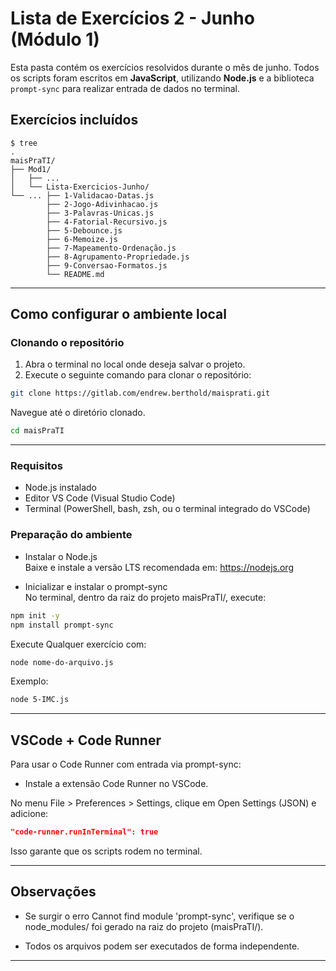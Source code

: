 # Lista de Exercícios 2 - Junho (Módulo 1)

Esta pasta contém os exercícios resolvidos durante o mês de junho. Todos os scripts foram escritos em **JavaScript**, utilizando **Node.js** e a biblioteca `prompt-sync` para realizar entrada de dados no terminal.

## Exercícios incluídos

```
$ tree
.
maisPraTI/
├── Mod1/
│   ├── ...
│   └── Lista-Exercicios-Junho/
└── ... ├── 1-Validacao-Datas.js
        ├── 2-Jogo-Adivinhacao.js
        ├── 3-Palavras-Unicas.js
        ├── 4-Fatorial-Recursivo.js
        ├── 5-Debounce.js
        ├── 6-Memoize.js
        ├── 7-Mapeamento-Ordenação.js
        ├── 8-Agrupamento-Propriedade.js
        ├── 9-Conversao-Formatos.js
        └── README.md
```
---

## Como configurar o ambiente local

### Clonando o repositório

1. Abra o terminal no local onde deseja salvar o projeto.
2. Execute o seguinte comando para clonar o repositório:

```bash
git clone https://gitlab.com/endrew.berthold/maisprati.git
```
Navegue até o diretório clonado.
```bash
cd maisPraTI
```
---
### Requisitos

- Node.js instalado
- Editor VS Code (Visual Studio Code)
- Terminal (PowerShell, bash, zsh, ou o terminal integrado do VSCode)

### Preparação do ambiente

- Instalar o Node.js \
  Baixe e instale a versão LTS recomendada em: https://nodejs.org

- Inicializar e instalar o prompt-sync \
  No terminal, dentro da raiz do projeto maisPraTI/, execute:
```bash
npm init -y
npm install prompt-sync
```
Execute Qualquer exercício com:
```bash
node nome-do-arquivo.js
```
Exemplo:
```bash
node 5-IMC.js
```
---
## VSCode + Code Runner

Para usar o Code Runner com entrada via prompt-sync:

- Instale a extensão Code Runner no VSCode.

No menu File > Preferences > Settings, clique em Open Settings (JSON) e adicione:
```json
"code-runner.runInTerminal": true
```
Isso garante que os scripts rodem no terminal.

---
## Observações

- Se surgir o erro Cannot find module 'prompt-sync', verifique se o node_modules/ foi gerado na raiz do projeto (maisPraTI/).

- Todos os arquivos podem ser executados de forma independente.

---